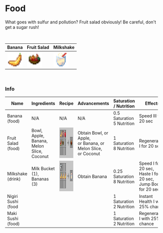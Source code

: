 # Food

What goes with sulfur and pollution? Fruit salad obviously! Be careful, don't get a sugar
rush!

<br>

| Banana                                                           | Fruit Salad                                                                | Milkshake                                                               |
|------------------------------------------------------------------|----------------------------------------------------------------------------|-------------------------------------------------------------------------|
| <img src="./img/banana.png" alt="Banana" height="50" width="50"> | <img src="./img/fruit_salad.png" alt="Fruit Salad" height="50" width="50"> | <img src="./img/milk_shake.png" alt="Milkshake" height="50" width="50"> |

<br>

### Info

| Name               | Ingredients                                   | Recipe                                                             | Advancements                                                         | Saturation / Nutrition            | Effects                                                                   |
|--------------------|-----------------------------------------------|--------------------------------------------------------------------|:---------------------------------------------------------------------|-----------------------------------|---------------------------------------------------------------------------|
| Banana (food)      | N/A                                           | N/A                                                                | N/A                                                                  | 0.5 Saturation <br/>5 Nutrition   | Speed III for 20 sec                                                      |
| Fruit Salad (food) | Bowl, Apple, Banana, <br>Melon Slice, Coconut | <img src="./img/recipe_food_1.png" alt="Food Recipe" height="100"> | Obtain Bowl, or Apple, <br>or Banana, or Melon Slice, <br>or Coconut | 1 Saturation<br/> 8 Nutrition     | Regeneration I for 20 sec                                                 |
| Milkshake (drink)  | Milk Bucket (1), <br>Bananas (3)              | <img src="./img/recipe_food_2.png" alt="Food Recipe" height="100"> | Obtain Banana                                                        | 0.25 Saturation <br/> 8 Nutrition | Speed I for 20 sec,<br/> Haste I for 20 sec,<br/> Jump Boost I for 20 sec |
| Nigiri Sushi (food |                                               |                                                                    |                                                                      | 1 Saturation <br/> 2 Nutrition    | Instant Health I with 25% chance                                          |    
| Maki Sushi (food)  |                                               |                                                                    |                                                                      | 1 Saturation <br/> 2 Nutrition    | Regeneration I with 25% chance                                            |   